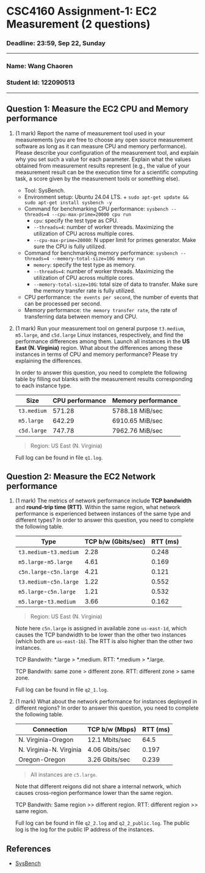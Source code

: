 # CSC4160 Assignment-1: EC2 Measurement (2 questions)

### Deadline: 23:59, Sep 22, Sunday
---

### Name: Wang Chaoren
### Student Id: 122090513
---

## Question 1: Measure the EC2 CPU and Memory performance

1. (1 mark) Report the name of measurement tool used in your measurements (you are free to choose any open source measurement software as long as it can measure CPU and memory performance). Please describe your configuration of the measurement tool, and explain why you set such a value for each parameter. Explain what the values obtained from measurement results represent (e.g., the value of your measurement result can be the execution time for a scientific computing task, a score given by the measurement tools or something else).

    - Tool: SysBench. 
    - Environment setup: Ubuntu 24.04 LTS. + `sudo apt-get update && sudo apt-get install sysbench -y`
    - Command for benchmarking CPU performance: `sysbench --threads=4 --cpu-max-prime=20000 cpu run`
        - `cpu`: specify the test type as CPU.
        - `--threads=4`: number of worker threads. Maximizing the utilization of CPU across multiple cores.
        - `--cpu-max-prime=20000`: N upper limit for primes generator. Make sure the CPU is fully utilized.
    - Command for benchmarking memory performance: `sysbench --threads=4 --memory-total-size=10G memory run`
        - `memory`: specify the test type as memory.
        - `--threads=4`: number of worker threads. Maximizing the utilization of CPU across multiple cores.
        - `--memory-total-size=10G`: total size of data to transfer. Make sure the memory transfer rate is fully utilized.
    - CPU performance: `the events per second`, the number of events that can be processed per second.
    - Memory performance: `the memory transfer rate`, the rate of transferring data between memory and CPU.

2. (1 mark) Run your measurement tool on general purpose `t3.medium`, `m5.large`, and `c5d.large` Linux instances, respectively, and find the performance differences among them. Launch all instances in the **US East (N. Virginia)** region. What about the differences among these instances in terms of CPU and memory performance? Please try explaining the differences. 

    In order to answer this question, you need to complete the following table by filling out blanks with the measurement results corresponding to each instance type.

    | Size      | CPU performance | Memory performance |
    |-----------|-----------------|--------------------|
    | `t3.medium` |     571.28      |   5788.18 MiB/sec  |
    | `m5.large`  |     642.29      |   6910.65 MiB/sec  |
    | `c5d.large` |     747.78      |   7962.76 MiB/sec  |

    > Region: US East (N. Virginia)

    Full log can be found in file `q1.log`.

## Question 2: Measure the EC2 Network performance

1. (1 mark) The metrics of network performance include **TCP bandwidth** and **round-trip time (RTT)**. Within the same region, what network performance is experienced between instances of the same type and different types? In order to answer this question, you need to complete the following table.  

    | Type          | TCP b/w (Gbits/sec) | RTT (ms) |
    |---------------|----------------|----------|
    | `t3.medium`-`t3.medium` |  2.28  |  0.248  |
    | `m5.large`-`m5.large`   |  4.61  |  0.169  |
    | `c5n.large`-`c5n.large` |  4.21  |  0.121  |
    | `t3.medium`-`c5n.large` |  1.22  |  0.552  |
    | `m5.large`-`c5n.large`  |  1.21  |  0.532  |
    | `m5.large`-`t3.medium`  |  3.66  |  0.162  |

    > Region: US East (N. Virginia)

    Note here `c5n.large` is assigned in available zone `us-east-1d`, which causes the TCP bandwidth to be lower than the other two instances (which both are `us-east-1b`). The RTT is also higher than the other two instances.

    TCP Bandwith: *.large > *.medium. RTT: *.medium > *.large.

    TCP Bandwith: same zone > different zone. RTT: different zone > same zone.

    Full log can be found in file `q2_1.log`.

2. (1 mark) What about the network performance for instances deployed in different regions? In order to answer this question, you need to complete the following table.

    | Connection | TCP b/w (Mbps)  | RTT (ms) |
    |------------|-----------------|--------------------|
    | N. Virginia-Oregon |   12.1 Mbits/sec  |  64.5  |
    | N. Virginia-N. Virginia  | 4.06 Gbits/sec |  0.197    |
    | Oregon-Oregon |   3.26 Gbits/sec   |   0.239   |

    > All instances are `c5.large`.

    Note that different reigons did not share a internal network, which causes cross-region performance lower than the same region.

    TCP Bandwith: Same region >> different region. RTT: different region >> same region.

    Full log can be found in file `q2_2.log` and `q2_2_public.log`. The public log is the log for the public IP address of the instances.


## References

- [SysBench](https://github.com/akopytov/sysbench?tab=readme-ov-file#general-command-line-options)
